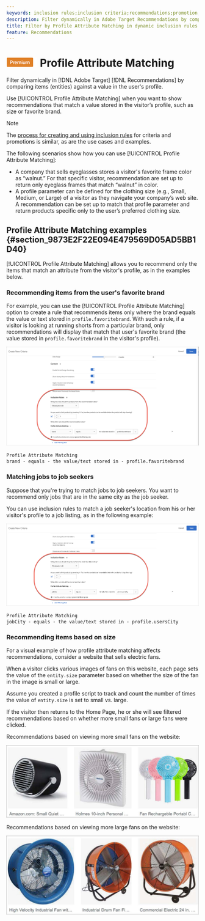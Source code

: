 ```yaml
---
keywords: inclusion rules;inclusion criteria;recommendations;promotion;promotions;dynamic filtering;dynamic;profile attribute matching
description: Filter dynamically in Adobe Target Recommendations by comparing items (entities) against a value in the user's profile.
title: Filter by Profile Attribute Matching in dynamic inclusion rules in Adobe Target Recommendations
feature: Recommendations
---
```


# ![PREMIUM](/help/assets/premium.png) Profile Attribute Matching

Filter dynamically in [!DNL Adobe Target] [!DNL Recommendations] by comparing items (entities) against a value in the user's profile.

Use [!UICONTROL Profile Attribute Matching] when you want to show recommendations that match a value stored in the visitor’s profile, such as size or favorite brand.

>[!NOTE]
>
>The [process for creating and using inclusion rules](/help/c-recommendations/c-algorithms/use-dynamic-and-static-inclusion-rules.md) for criteria and promotions is similar, as are the use cases and examples.

The following scenarios show how you can use [!UICONTROL Profile Attribute Matching]:

* A company that sells eyeglasses stores a visitor's favorite frame color as “walnut.” For that specific visitor, recommendation are set up to return only eyeglass frames that match “walnut” in color.
* A profile parameter can be defined for the clothing size (e.g., Small, Medium, or Large) of a visitor as they navigate your company’s web site. A recommendation can be set up to match that profile parameter and return products specific only to the user’s preferred clothing size.

## Profile Attribute Matching examples {#section_9873E2F22E094E479569D05AD5BB1D40}

[!UICONTROL Profile Attribute Matching] allows you to recommend only the items that match an attribute from the visitor's profile, as in the examples below.

### Recommending items from the user's favorite brand

For example, you can use the [!UICONTROL Profile Attribute Matching] option to create a rule that recommends items only where the brand equals the value or text stored in `profile.favoritebrand`. With such a rule, if a visitor is looking at running shorts from a particular brand, only recommendations will display that match that user's favorite brand (the value stored in `profile.favoritebrand` in the visitor's profile).

![Favorite brand](/help/c-recommendations/c-algorithms/assets/favorite-brand.png)

```
Profile Attribute Matching
brand - equals - the value/text stored in - profile.favoritebrand
```

### Matching jobs to job seekers

Suppose that you're trying to match jobs to job seekers. You want to recommend only jobs that are in the same city as the job seeker.

You can use inclusion rules to match a job seeker's location from his or her visitor's profile to a job listing, as in the following example:

![User's city](/help/c-recommendations/c-algorithms/assets/city.png)

```
Profile Attribute Matching
jobCity - equals - the value/text stored in - profile.usersCity
```

### Recommending items based on size

For a visual example of how profile attribute matching affects recommendations, consider a website that sells electric fans.

When a visitor clicks various images of fans on this website, each page sets the value of the `entity.size` parameter based on whether the size of the fan in the image is small or large.

Assume you created a profile script to track and count the number of times the value of `entity.size` is set to small vs. large.

If the visitor then returns to the Home Page, he or she will see filtered recommendations based on whether more small fans or large fans were clicked.

Recommendations based on viewing more small fans on the website:

![small fans recommendations](/help/c-recommendations/c-algorithms/assets/small-fans.png)

Recommendations based on viewing more large fans on the website:

![large fans recommendations](/help/c-recommendations/c-algorithms/assets/large-fans.png)